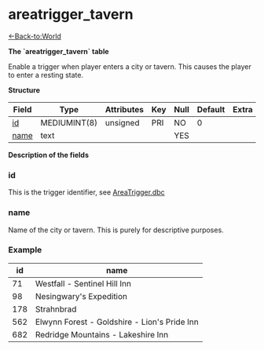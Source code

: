 # areatrigger\_tavern

[<-Back-to:World](database-world.md)

**The \`areatrigger\_tavern\` table**

Enable a trigger when player enters a city or tavern. This causes the player to enter a resting state.

**Structure**

| Field     | Type         | Attributes | Key | Null | Default | Extra | Comment    |
|-----------|--------------|------------|-----|------|---------|-------|------------|
| [id][1]   | MEDIUMINT(8) | unsigned   | PRI | NO   | 0       |       | Identifier |
| [name][2] | text         |            |     | YES  |         |       |            |

[1]: #id
[2]: #name

**Description of the fields**

### id

This is the trigger identifier, see [AreaTrigger.dbc](DBC-AreaTrigger)

### name

Name of the city or tavern. This is purely for descriptive purposes.

### Example

| id  | name                                         |
|-----|----------------------------------------------|
| 71  | Westfall - Sentinel Hill Inn                 |
| 98  | Nesingwary's Expedition                      |
| 178 | Strahnbrad                                   |
| 562 | Elwynn Forest - Goldshire - Lion's Pride Inn |
| 682 | Redridge Mountains - Lakeshire Inn           |
